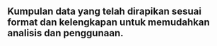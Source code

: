## Kumpulan data yang telah dirapikan sesuai format dan kelengkapan untuk memudahkan analisis dan penggunaan.
